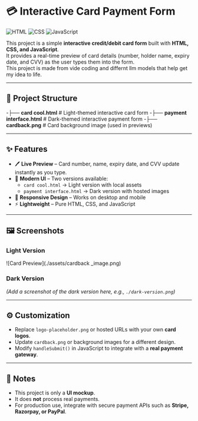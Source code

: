 # 💳 Interactive Card Payment Form

![HTML](https://img.shields.io/badge/HTML5-E34F26?style=for-the-badge&logo=html5&logoColor=white)
![CSS](https://img.shields.io/badge/CSS3-1572B6?style=for-the-badge&logo=css3&logoColor=white)
![JavaScript](https://img.shields.io/badge/JavaScript-F7DF1E?style=for-the-badge&logo=javascript&logoColor=black)

This project is a simple **interactive credit/debit card form** built with **HTML, CSS, and JavaScript**.  
It provides a real-time preview of card details (number, holder name, expiry date, and CVV) as the user types them into the form.  
This project is made from vide coding and differnt llm models that help get my idea to life.

---

## 📂 Project Structure
-├── **card cool.html** # Light-themed interactive card form
-├── **payment interface.html** # Dark-themed interactive payment form
-├── **cardback.png** # Card background image (used in previews)

---

## ✨ Features

- 🖊️ **Live Preview** – Card number, name, expiry date, and CVV update instantly as you type.  
- 🎨 **Modern UI** – Two versions available:  
  - `card cool.html` → Light version with local assets  
  - `payment interface.html` → Dark version with hosted images  
- 📱 **Responsive Design** – Works on desktop and mobile  
- ⚡ **Lightweight** – Pure HTML, CSS, and JavaScript  

---

## 🖼️ Screenshots  

### Light Version  
![Card Preview](./assets/cardback _image.png)  

### Dark Version  
*(Add a screenshot of the dark version here, e.g., `./dark-version.png`)*  

---

## ⚙️ Customization  

- Replace `logo-placeholder.png` or hosted URLs with your own **card logos**.  
- Update `cardback.png` or background images for a different design.  
- Modify `handleSubmit()` in JavaScript to integrate with a **real payment gateway**.  

---

## 📌 Notes  

- This project is only a **UI mockup**.  
- It does **not** process real payments.  
- For production use, integrate with secure payment APIs such as **Stripe, Razorpay, or PayPal**.  



   
